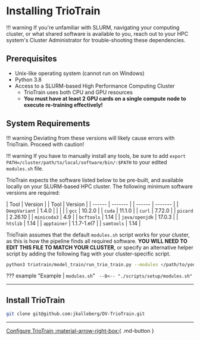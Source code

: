 # Installing TrioTrain

!!! warning
    If you're unfamiliar with SLURM, navigating your computing cluster, or what shared software is available to you, reach out to your HPC system's Cluster Administrator for trouble-shooting these dependencies.
## Prerequisites

* Unix-like operating system (cannot run on Windows)
* Python 3.8
* Access to a SLURM-based High Performance Computing Cluster
    - TrioTrain uses both CPU and GPU resources
    - **You must have at least 2 GPU cards on a single compute node to execute re-training effectively!**

## System Requirements

!!! warning
    Deviating from these versions will likely cause errors with TrioTrain. Proceed with caution! 

!!! warning
    If you have to manually install any tools, be sure to add `export PATH=/cluster/path/to/local/software/bin/:$PATH` to your edited `modules.sh` file.

TrioTrain expects the software listed below to be pre-built, and available locally on your SLURM-based HPC cluster. The following minimum software versions are required:

| Tool           | Version     | | Tool           | Version     |
| ------         | -------     | | ------         | -------     |
| `DeepVariant`  | 1.4.0       | |                |             |
| `gcc`          | 10.2.0      | | `cuda`         | 11.1.0      |
| `curl`         | 7.72.0      | | `picard`       | 2.26.10     |
| `minicoda3`    | 4.9         | | `bcftools`     | 1.14        |
| `java/openjdk` | 17.0.3      | | `htslib`       | 1.14        |
| `apptainer`    | 1.1.7-1.el7 | | `samtools`     | 1.14        |


TrioTrain assumes that the default `modules.sh` script works for your cluster, as this is how the pipeline finds all required software. **YOU WILL NEED TO EDIT THIS FILE TO MATCH YOUR CLUSTER**, or specify an alternative helper script by adding the following flag with your cluster-specific script.

```bash title="Add the following flag whenever you run TrioTrain:"
python3 triotrain/model_train/run_trio_train.py --modules </path/to/your/module.sh> 
```

??? example "Example | `modules.sh`"
    ``` 
    --8<-- "./scripts/setup/modules.sh"
    ```

---

## Install TrioTrain

```bash title="Run the following at the command line:"
git clone git@github.com:jkalleberg/DV-TrioTrain.git
```

---

[Configure TrioTrain :material-arrow-right-box:](configuration.md){ .md-button }
